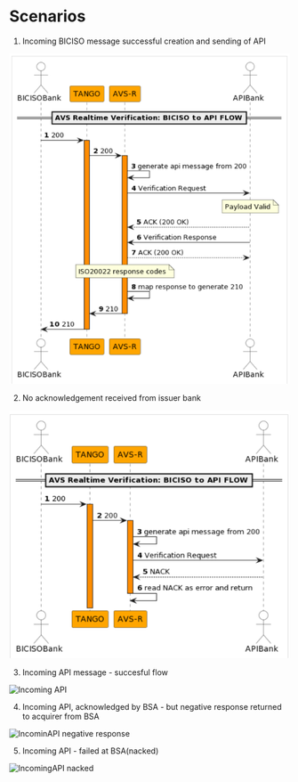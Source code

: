 # Scenarios

1. Incoming BICISO message successful creation and sending of API  

![Incoming BICISO](../docs/images/scen1_BICISO_IN_OK.png)

2. No acknowledgement received from issuer bank

![No ACK](../docs/images/scen2_NoACK.png)

3. Incoming API message - succesful flow  

![Incoming API](../images/scen3_API_IN_OK.png)

4. Incoming API, acknowledged by BSA - but negative response returned to acquirer from BSA

![IncominAPI negative response](../images/scen4_FailedAtBSA.png)  

5. Incoming API - failed at BSA(nacked)

![IncomingAPI nacked](../images/scen5_NackedByBSA.png)